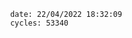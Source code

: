 

                date: 22/04/2022 18:32:09
                cycles: 53340

                         
